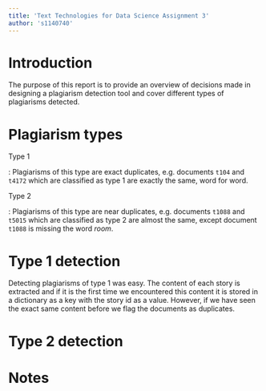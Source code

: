 ```yaml
---
title: 'Text Technologies for Data Science Assignment 3'
author: 's1140740'
---
```


# Introduction

The purpose of this report is to provide an overview of decisions made in designing a plagiarism detection tool and cover different types of plagiarisms detected.

# Plagiarism types

Type 1

:   Plagiarisms of this type are exact duplicates, e.g. documents `t104` and `t4172` which are classified as type 1 are exactly the same, word for word.


Type 2

:   Plagiarisms of this type are near duplicates, e.g. documents `t1088` and `t5015` which are classified as type 2 are almost the same, except document `t1088` is missing the word _room_.


# Type 1 detection

Detecting plagiarisms of type 1 was easy. The content of each story is extracted and if it is the first time we encountered this content it is stored in a dictionary as a key with the story id as a value. However, if we have seen the exact same content before we flag the documents as duplicates.

# Type 2 detection



# Notes

[^1]: 

[^2]: 
